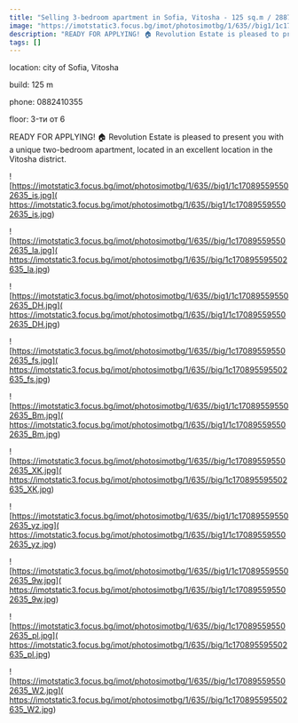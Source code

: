 ```yaml
---
title: "Selling 3-bedroom apartment in Sofia, Vitosha - 125 sq.m / 288750 EUR :: imot.bg Advertisement"
image: "https://imotstatic3.focus.bg/imot/photosimotbg/1/635//big1/1c170895595502635_2L.jpg"
description: "READY FOR APPLYING! 🏠 Revolution Estate is pleased to present you with a unique two-bedroom apartment, located in an excellent location in the Vitosha district."
tags: []
---
```


location: city of Sofia, Vitosha

build: 125 m

phone: 0882410355

floor: 3-ти от 6

READY FOR APPLYING! 🏠 Revolution Estate is pleased to present you with a unique two-bedroom apartment, located in an excellent location in the Vitosha district.


![https://imotstatic3.focus.bg/imot/photosimotbg/1/635//big1/1c170895595502635_is.jpg]( https://imotstatic3.focus.bg/imot/photosimotbg/1/635//big1/1c170895595502635_is.jpg)


![https://imotstatic3.focus.bg/imot/photosimotbg/1/635//big/1c170895595502635_la.jpg]( https://imotstatic3.focus.bg/imot/photosimotbg/1/635//big/1c170895595502635_la.jpg)


![https://imotstatic3.focus.bg/imot/photosimotbg/1/635//big1/1c170895595502635_DH.jpg]( https://imotstatic3.focus.bg/imot/photosimotbg/1/635//big1/1c170895595502635_DH.jpg)


![https://imotstatic3.focus.bg/imot/photosimotbg/1/635//big/1c170895595502635_fs.jpg]( https://imotstatic3.focus.bg/imot/photosimotbg/1/635//big/1c170895595502635_fs.jpg)


![https://imotstatic3.focus.bg/imot/photosimotbg/1/635//big1/1c170895595502635_Bm.jpg]( https://imotstatic3.focus.bg/imot/photosimotbg/1/635//big1/1c170895595502635_Bm.jpg)


![https://imotstatic3.focus.bg/imot/photosimotbg/1/635//big/1c170895595502635_XK.jpg]( https://imotstatic3.focus.bg/imot/photosimotbg/1/635//big/1c170895595502635_XK.jpg)


![https://imotstatic3.focus.bg/imot/photosimotbg/1/635//big1/1c170895595502635_yz.jpg]( https://imotstatic3.focus.bg/imot/photosimotbg/1/635//big1/1c170895595502635_yz.jpg)


![https://imotstatic3.focus.bg/imot/photosimotbg/1/635//big1/1c170895595502635_9w.jpg]( https://imotstatic3.focus.bg/imot/photosimotbg/1/635//big1/1c170895595502635_9w.jpg)


![https://imotstatic3.focus.bg/imot/photosimotbg/1/635//big/1c170895595502635_pl.jpg]( https://imotstatic3.focus.bg/imot/photosimotbg/1/635//big/1c170895595502635_pl.jpg)


![https://imotstatic3.focus.bg/imot/photosimotbg/1/635//big/1c170895595502635_W2.jpg]( https://imotstatic3.focus.bg/imot/photosimotbg/1/635//big/1c170895595502635_W2.jpg)


